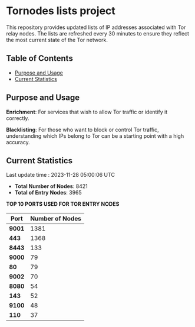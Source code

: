 # Tornodes lists project

This repository provides updated lists of IP addresses associated with Tor relay nodes. The lists are refreshed every 30 minutes to ensure they reflect the most current state of the Tor network.

## Table of Contents

- [Purpose and Usage](#purpose-and-usage)
- [Current Statistics](#current-statistics)


## Purpose and Usage

**Enrichment**: For services that wish to allow Tor traffic or identify it correctly.

**Blacklisting**: For those who want to block or control Tor traffic, understanding which IPs belong to Tor can be a starting point with a high accuracy.

## Current Statistics

Last update time : 2023-11-28 05:00:06 UTC

- **Total Number of Nodes**: 8421
- **Total of Entry Nodes**: 3965

**TOP 10 PORTS USED FOR TOR ENTRY NODES**

| **Port** | **Number of Nodes** |
|------|-----------------|
| **9001**   | 1381  |
| **443**   | 1368  |
| **8443**   | 133  |
| **9000**   | 79  |
| **80**   | 79  |
| **9002**   | 70  |
| **8080**   | 54  |
| **143**   | 52  |
| **9100**   | 48  |
| **110**   | 37  |

